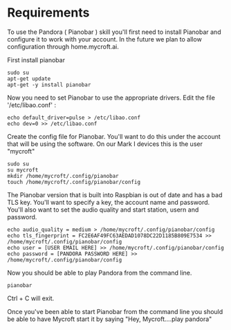 # Requirements

To use the Pandora ( Pianobar ) skill you'll first need to install Pianobar and configure it to work with your account.  In the future we plan to allow configuration through home.mycroft.ai.

First install pianobar

```
sudo su
apt-get update
apt-get -y install pianobar
```
Now you need to set Pianobar to use the appropriate drivers.  Edit the file '/etc/libao.conf' :

```
echo default_driver=pulse > /etc/libao.conf
echo dev=0 >> /etc/libao.conf
```
Create the config file for Pianobar.  You'll want to do this under the account that will be using the software.  On our Mark I devices this is the user "mycroft"

```
sudo su
su mycroft
mkdir /home/mycroft/.config/pianobar
touch /home/mycroft/.config/pianobar/config
```

The Pianobar version that is built into Raspbian is out of date and has a bad TLS key.  You'll want to specify a key, the account name and password.  You'll also want to set the audio quality and start station, usern and password.

```
echo audio_quality = medium > /home/mycroft/.config/pianobar/config
echo tls_fingerprint = FC2E6AF49FC63AEDAD1078DC22D1185B809E7534 >> /home/mycroft/.config/pianobar/config
echo user = [USER EMAIL HERE] >> /home/mycroft/.config/pianobar/config
echo password = [PANDORA PASSWORD HERE] >> /home/mycroft/.config/pianobar/config
```
Now you should be able to play Pandora from the command line.

```
pianobar
```

Ctrl + C will exit.

Once you've been able to start Pianobar from the command line you should be able to have Mycroft start it by saying "Hey, Mycroft....play pandora"
